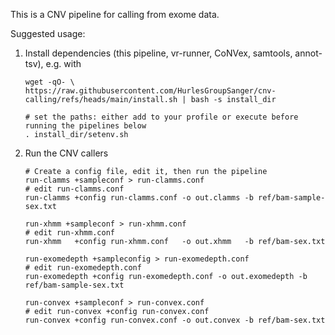 This is a CNV pipeline for calling from exome data.

Suggested usage:

1. Install dependencies (this pipeline, vr-runner, CoNVex, samtools, annot-tsv), e.g. with
   ```
   wget -qO- \
   https://raw.githubusercontent.com/HurlesGroupSanger/cnv-calling/refs/heads/main/install.sh | bash -s install_dir
   
   # set the paths: either add to your profile or execute before running the pipelines below
   . install_dir/setenv.sh
   ```

2. Run the CNV callers
   ```
   # Create a config file, edit it, then run the pipeline
   run-clamms +sampleconf > run-clamms.conf
   # edit run-clamms.conf
   run-clamms +config run-clamms.conf -o out.clamms -b ref/bam-sample-sex.txt

   run-xhmm +sampleconf > run-xhmm.conf
   # edit run-xhmm.conf
   run-xhmm   +config run-xhmm.conf   -o out.xhmm   -b ref/bam-sex.txt

   run-exomedepth +sampleconfig > run-exomedepth.conf
   # edit run-exomedepth.conf
   run-exomedepth +config run-exomedepth.conf -o out.exomedepth -b ref/bam-sample-sex.txt

   run-convex +sampleconf > run-convex.conf
   # edit run-convex +config run-convex.conf
   run-convex +config run-convex.conf -o out.convex -b ref/bam-sex.txt
   ```
